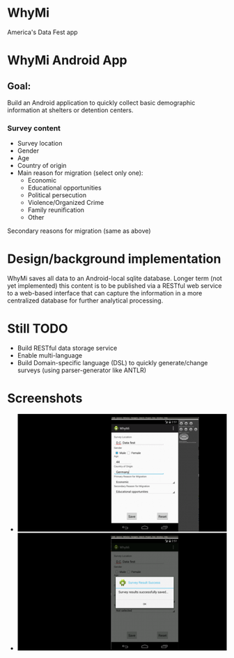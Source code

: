 WhyMi
=====

America's Data Fest app

# WhyMi Android App

## Goal:

Build an Android application to quickly collect
basic demographic information at shelters or
detention centers.

### Survey content

* Survey location
* Gender
* Age
* Country of origin
* Main reason for migration (select only one):
    * Economic
    * Educational opportunities
    * Political persecution
    * Violence/Organized Crime
    * Family reunification
    * Other

Secondary reasons for migration (same as above)

# Design/background implementation
WhyMi saves all data to an Android-local sqlite
database. Longer term (not yet implemented) this
content is to be published via a RESTful web service
to a web-based interface that can capture the information
in a more centralized database for further analytical
processing.

# Still TODO
* Build RESTful data storage service
* Enable multi-language
* Build Domain-specific language (DSL) to quickly generate/change surveys (using parser-generator like ANTLR)

# Screenshots
* ![WhyMi survey screen](about/WhyMi.gif)
* ![WhyMi survey submitted screen](about/WhyMiSuccess.gif)
